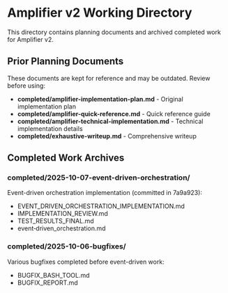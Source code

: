 # Amplifier v2 Working Directory

This directory contains planning documents and archived completed work for Amplifier v2.

## Prior Planning Documents

These documents are kept for reference and may be outdated. Review before using:

- **completed/amplifier-implementation-plan.md** - Original implementation plan
- **completed/amplifier-quick-reference.md** - Quick reference guide
- **completed/amplifier-technical-implementation.md** - Technical implementation details
- **completed/exhaustive-writeup.md** - Comprehensive writeup

## Completed Work Archives

### completed/2025-10-07-event-driven-orchestration/

Event-driven orchestration implementation (committed in 7a9a923):
- EVENT_DRIVEN_ORCHESTRATION_IMPLEMENTATION.md
- IMPLEMENTATION_REVIEW.md
- TEST_RESULTS_FINAL.md
- event‑driven_orchestration.md

### completed/2025-10-06-bugfixes/

Various bugfixes completed before event-driven work:
- BUGFIX_BASH_TOOL.md
- BUGFIX_REPORT.md
